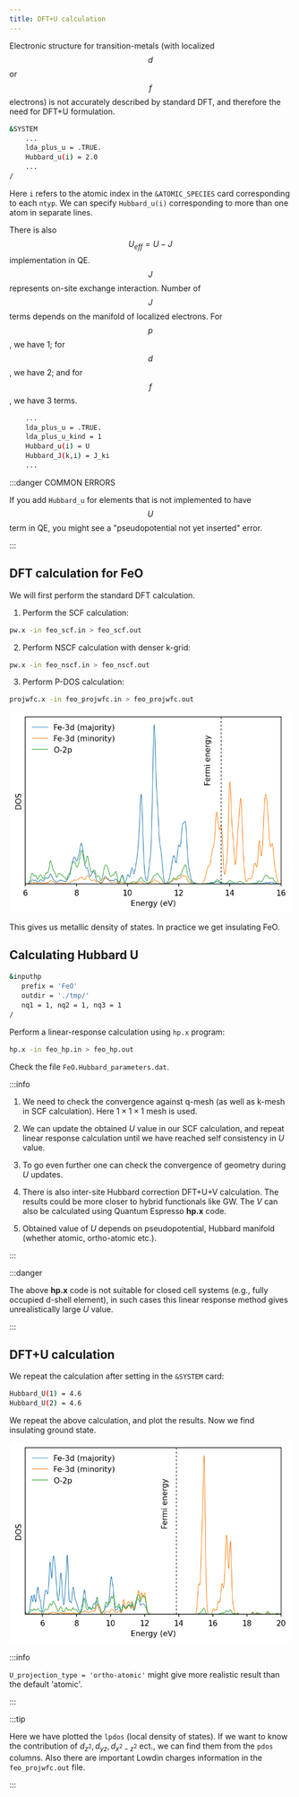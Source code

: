 ```yaml
---
title: DFT+U calculation
---
```

Electronic structure for transition-metals (with localized $$d$$ or $$f$$
electrons) is not accurately described by standard DFT, and therefore the need
for DFT+U formulation.

```bash
&SYSTEM
    ...
    lda_plus_u = .TRUE.
    Hubbard_u(i) = 2.0
    ...
/
```
Here `i` refers to the atomic index in the `&ATOMIC_SPECIES` card corresponding
to each `ntyp`. We can specify `Hubbard_u(i)` corresponding to more than one
atom in separate lines.

There is also $$U_{eff} = U - J$$ implementation in QE. $$J$$ represents on-site
exchange interaction. Number of $$J$$ terms depends on the manifold of localized
electrons. For $$p$$, we have 1; for $$d$$, we have 2; and for $$f$$, we have 3
terms.

```bash
    ...
    lda_plus_u = .TRUE.
    lda_plus_u_kind = 1
    Hubbard_u(i) = U
    Hubbard_J(k,i) = J_ki
    ...
```

:::danger COMMON ERRORS

If you add `Hubbard_u` for elements that is not implemented to have $$U$$ term
in QE, you might see a "pseudopotential not yet inserted" error.

:::

## DFT calculation for FeO
We will first perform the standard DFT calculation.

1. Perform the SCF calculation:
```bash
pw.x -in feo_scf.in > feo_scf.out
```

2. Perform NSCF calculation with denser k-grid:
```bash
pw.x -in feo_nscf.in > feo_nscf.out
```

3. Perform P-DOS calculation:
```bash
projwfc.x -in feo_projwfc.in > feo_projwfc.out
```
![FeO pdos DFT](../../static/img/feo-pdos-dft.png)

This gives us metallic density of states. In practice we get insulating FeO.

## Calculating Hubbard U
```bash title="src/FeO/feo_hp.in"
&inputhp
   prefix = 'FeO'
   outdir = './tmp/'
   nq1 = 1, nq2 = 1, nq3 = 1
/
```

Perform a linear-response calculation using `hp.x` program:
```bash
hp.x -in feo_hp.in > feo_hp.out
```

Check the file `FeO.Hubbard_parameters.dat`.

:::info

1. We need to check the convergence against q-mesh (as well as k-mesh in SCF
calculation). Here $1\times 1\times 1$ mesh is used.

2. We can update the obtained $U$ value in our SCF calculation, and repeat
linear response calculation until we have reached self consistency in $U$ value.

3. To go even further one can check the convergence of geometry during $U$
updates.

4. There is also inter-site Hubbard correction DFT+U+V calculation. The results
could be more closer to hybrid functionals like GW. The $V$ can also be
calculated using Quantum Espresso **hp.x** code.

5. Obtained value of $U$ depends on pseudopotential, Hubbard manifold (whether
atomic, ortho-atomic etc.).

:::

:::danger

The above **hp.x** code is not suitable for closed cell systems (e.g., fully
occupied d-shell element), in such cases this linear response method gives
unrealistically large $U$ value.

:::

## DFT+U calculation
We repeat the calculation after setting in the `&SYSTEM` card:
```bash
Hubbard_U(1) = 4.6
Hubbard_U(2) = 4.6
```

We repeat the above calculation, and plot the results. Now we find insulating
ground state.

![FeO pdos DFT+U](../../static/img/feo-pdos-dft-u.png)

:::info

`U_projection_type = 'ortho-atomic'` might give more realistic result than the
default 'atomic'.

:::

:::tip

Here we have plotted the `lpdos` (local density of states). If we want to know
the contribution of $d_{z^2}, d_{yz}, d_{x^2-z^2}$ ect., we can find them from
the `pdos` columns. Also there are important Lowdin charges information in the
`feo_projwfc.out` file.

:::
